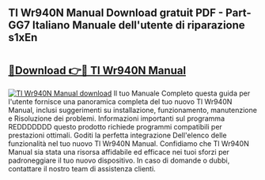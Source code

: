 ## Tl Wr940N Manual Download gratuit PDF - Part-GG7 Italiano Manuale dell'utente di riparazione s1xEn

# <h2><a href="http://dfa0mo.blite.top/?on=Tl+Wr940N+Manual">🔗Download 👉🔴 Tl Wr940N Manual</a></h2>

[![Tl Wr940N Manual download](https://i.imgur.com/lujVjoI.png)](http://dfa0mo.blite.top/?on=Tl+Wr940N+Manual)
Il tuo Manuale Completo questa guida per l'utente fornisce una panoramica completa del tuo nuovo Tl Wr940N Manual, inclusi suggerimenti su installazione, funzionamento, manutenzione e Risoluzione dei problemi. Informazioni importanti sul programma REDDDDDDD questo prodotto richiede programmi compatibili per prestazioni ottimali. Goditi la perfetta integrazione Dell'elenco delle funzionalità nel tuo nuovo Tl Wr940N Manual. Confidiamo che Tl Wr940N Manual sia stata una risorsa affidabile ed efficace nei tuoi sforzi per padroneggiare il tuo nuovo dispositivo. In caso di domande o dubbi, contattare il nostro team di assistenza clienti.
